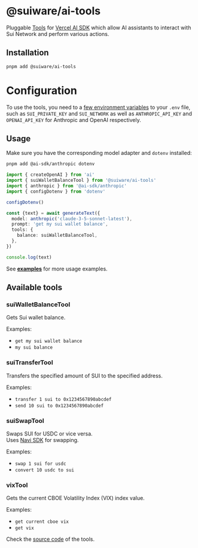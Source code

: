 # @suiware/ai-tools

Pluggable [Tools](https://sdk.vercel.ai/docs/foundations/tools) for [Vercel AI SDK](https://sdk.vercel.ai/) which allow AI assistants to interact with Sui Network and perform various actions.

## Installation

```bash
pnpm add @suiware/ai-tools
```

# Configuration

To use the tools, you need to a [few environment variables](https://github.com/suiware/ai-tools/blob/main/packages/examples/.env.example) to your `.env` file,
such as `SUI_PRIVATE_KEY` and `SUI_NETWORK` as well as `ANTHROPIC_API_KEY` and `OPENAI_API_KEY` for Anthropic and OpenAI respectively.

## Usage

Make sure you have the corresponding model adapter and `dotenv` installed:

```bash
pnpm add @ai-sdk/anthropic dotenv
```

```ts
import { createOpenAI } from 'ai'
import { suiWalletBalanceTool } from '@suiware/ai-tools'
import { anthropic } from '@ai-sdk/anthropic'
import { configDotenv } from 'dotenv'

configDotenv()

const {text} = await generateText({
  model: anthropic('claude-3-5-sonnet-latest'),
  prompt: 'get my sui wallet balance',
  tools: {
    balance: suiWalletBalanceTool,
  },
})

console.log(text)
```

See **[examples](https://github.com/suiware/ai-tools/blob/main/packages/examples/README.md)** for more usage examples.

## Available tools

### suiWalletBalanceTool

Gets Sui wallet balance.

Examples:
- `get my sui wallet balance`
- `my sui balance`

### suiTransferTool

Transfers the specified amount of SUI to the specified address.

Examples:
- `transfer 1 sui to 0x1234567890abcdef`
- `send 10 sui to 0x1234567890abcdef`

### suiSwapTool

Swaps SUI for USDC or vice versa.  
Uses [Navi SDK](https://github.com/naviprotocol/navi-sdk) for swapping.

Examples:
- `swap 1 sui for usdc`
- `convert 10 usdc to sui`

### vixTool

Gets the current CBOE Volatility Index (VIX) index value.

Examples:
- `get current cboe vix`
- `get vix`

Check the [source code](https://github.com/suiware/ai-tools/tree/main/packages/tools/src/ai/tools) of the tools.
